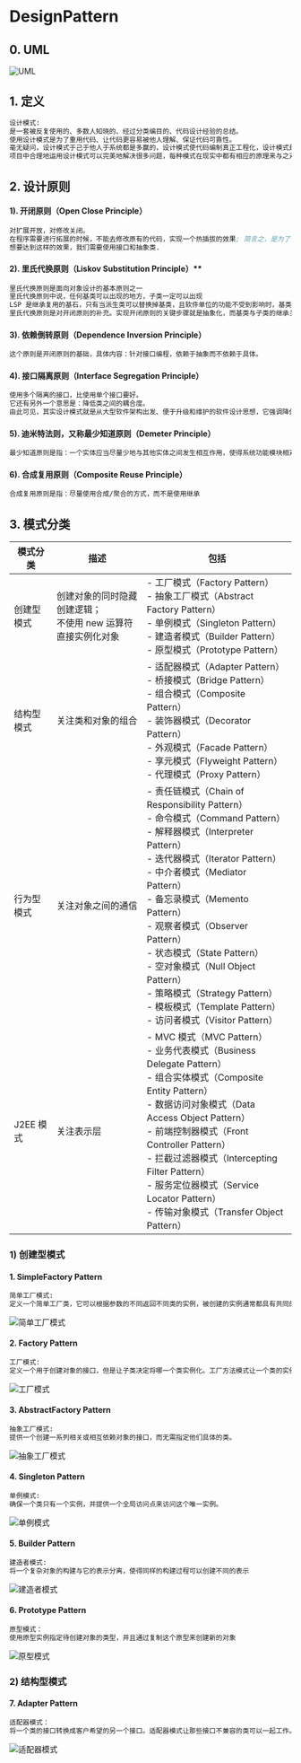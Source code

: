 # DesignPattern
## 0. UML
![UML](http://i2.tiimg.com/738210/c7dd2dfa221ff86f.png)

## 1. 定义
```asm
设计模式:
是一套被反复使用的、多数人知晓的、经过分类编目的、代码设计经验的总结。
使用设计模式是为了重用代码、让代码更容易被他人理解、保证代码可靠性。 
毫无疑问，设计模式于己于他人于系统都是多赢的，设计模式使代码编制真正工程化，设计模式是软件工程的基石，如同大厦的一块块砖石
项目中合理地运用设计模式可以完美地解决很多问题，每种模式在现实中都有相应的原理来与之对应，每种模式都描述了一个在我们周围不断重复发生的问题，以及该问题的核心解决方案，这也是设计模式能被广泛应用的原因。
```
## 2. 设计原则
#### **1). 开闭原则（Open Close Principle）**
```asm
对扩展开放，对修改关闭。
在程序需要进行拓展的时候，不能去修改原有的代码，实现一个热插拔的效果; 简言之，是为了使程序的扩展性好，易于维护和升级。
想要达到这样的效果，我们需要使用接口和抽象类.
```

#### 2). 里氏代换原则（Liskov Substitution Principle）**
```asm
里氏代换原则是面向对象设计的基本原则之一
里氏代换原则中说，任何基类可以出现的地方，子类一定可以出现
LSP 是继承复用的基石，只有当派生类可以替换掉基类，且软件单位的功能不受到影响时，基类才能真正被复用，而派生类也能够在基类的基础上增加新的行为
里氏代换原则是对开闭原则的补充。实现开闭原则的关键步骤就是抽象化，而基类与子类的继承关系就是抽象化的具体实现，所以里氏代换原则是对实现抽象化的具体步骤的规范
```

#### 3). 依赖倒转原则（Dependence Inversion Principle）
```asm
这个原则是开闭原则的基础，具体内容：针对接口编程，依赖于抽象而不依赖于具体。
```

#### 4). 接口隔离原则（Interface Segregation Principle）
```asm
使用多个隔离的接口，比使用单个接口要好。
它还有另外一个意思是：降低类之间的耦合度。
由此可见，其实设计模式就是从大型软件架构出发、便于升级和维护的软件设计思想，它强调降低依赖，降低耦合。
```

#### 5). 迪米特法则，又称最少知道原则（Demeter Principle）
```asm
最少知道原则是指：一个实体应当尽量少地与其他实体之间发生相互作用，使得系统功能模块相对独立。
```

#### 6). 合成复用原则（Composite Reuse Principle）
```asm
合成复用原则是指：尽量使用合成/聚合的方式，而不是使用继承
```

## 3. 模式分类
 
模式分类 | 描述 | 包括
---|---|---
创建型模式 | 创建对象的同时隐藏创建逻辑；<br>不使用 new 运算符直接实例化对象 | - 工厂模式（Factory Pattern）<br> - 抽象工厂模式（Abstract Factory Pattern）<br>- 单例模式（Singleton Pattern）<br>- 建造者模式（Builder Pattern）<br>- 原型模式（Prototype Pattern）
结构型模式 | 关注类和对象的组合 | - 适配器模式（Adapter Pattern）<br>- 桥接模式（Bridge Pattern）<br>- 组合模式（Composite Pattern）<br>- 装饰器模式（Decorator Pattern）<br>- 外观模式（Facade Pattern）<br>- 享元模式（Flyweight Pattern）<br>- 代理模式（Proxy Pattern）
行为型模式 | 关注对象之间的通信 | 	- 责任链模式（Chain of Responsibility Pattern）<br>- 命令模式（Command Pattern）<br>- 解释器模式（Interpreter Pattern）<br>- 迭代器模式（Iterator Pattern）<br>- 中介者模式（Mediator Pattern）<br>- 备忘录模式（Memento Pattern）<br>- 观察者模式（Observer Pattern）<br>- 状态模式（State Pattern）<br>- 空对象模式（Null Object Pattern）<br>- 策略模式（Strategy Pattern）<br>- 模板模式（Template Pattern）<br>- 访问者模式（Visitor Pattern）
J2EE 模式 | 关注表示层 | - MVC 模式（MVC Pattern）<br>- 业务代表模式（Business Delegate Pattern）<br>- 组合实体模式（Composite Entity Pattern）<br>- 数据访问对象模式（Data Access Object Pattern）<br>- 前端控制器模式（Front Controller Pattern）<br>- 拦截过滤器模式（Intercepting Filter Pattern）<br>- 服务定位器模式（Service Locator Pattern）<br>- 传输对象模式（Transfer Object Pattern）

### 1) 创建型模式
#### 1. SimpleFactory Pattern
```asm
简单工厂模式:
定义一个简单工厂类，它可以根据参数的不同返回不同类的实例，被创建的实例通常都具有共同的父类
```
![简单工厂模式](http://i2.tiimg.com/738210/0243bf29e113e9bf.png)

#### 2. Factory Pattern
```asm
工厂模式:
定义一个用于创建对象的接口，但是让子类决定将哪一个类实例化。工厂方法模式让一个类的实例化延迟到其子类
```
![工厂模式](http://i2.tiimg.com/738210/6c25b1a76d1f434e.png)

#### 3. AbstractFactory Pattern
```asm
抽象工厂模式:
提供一个创建一系列相关或相互依赖对象的接口，而无需指定他们具体的类。
```
![抽象工厂模式](http://i2.tiimg.com/738210/9b45176135648761.png)

#### 4. Singleton Pattern
```asm
单例模式:
确保一个类只有一个实例，并提供一个全局访问点来访问这个唯一实例。
```
![单例模式](http://i2.tiimg.com/738210/8496b7378726243c.png)

#### 5. Builder Pattern
```asm
建造者模式:
将一个复杂对象的构建与它的表示分离，使得同样的构建过程可以创建不同的表示
```
![建造者模式](http://i2.tiimg.com/738210/5320680937849071.png)

#### 6. Prototype Pattern
```asm
原型模式：
使用原型实例指定待创建对象的类型，并且通过复制这个原型来创建新的对象
```
![原型模式](http://i1.fuimg.com/738210/9be79ec5acd7f0a6.png)

### 2) 结构型模式
#### 7. Adapter Pattern
```asm
适配器模式：
将一个类的接口转换成客户希望的另一个接口。适配器模式让那些接口不兼容的类可以一起工作。
```
![适配器模式](http://i2.tiimg.com/738210/ed1d134a5d99ce44.png)